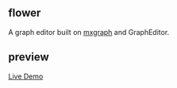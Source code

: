 ## flower
A graph editor built on [mxgraph](https://github.com/jgraph/mxgraph) and GraphEditor.

## preview
[Live Demo](https://nekolr.com/flower)
